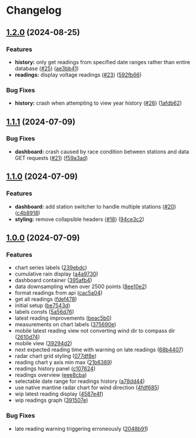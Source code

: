 # Changelog

## [1.2.0](https://github.com/Chattox/weathervane-dashboard/compare/v1.1.1...v1.2.0) (2024-08-25)


### Features

* **history:** only get readings from specified date ranges rather than entire database ([#25](https://github.com/Chattox/weathervane-dashboard/issues/25)) ([ae3bb41](https://github.com/Chattox/weathervane-dashboard/commit/ae3bb41616d0bc934be8be41c2e984d20493c1ed))
* **readings:** display voltage readings ([#23](https://github.com/Chattox/weathervane-dashboard/issues/23)) ([592fb66](https://github.com/Chattox/weathervane-dashboard/commit/592fb66b0493954bfeb4d051d198bd916f53e62f))


### Bug Fixes

* **history:** crash when attempting to view year history ([#26](https://github.com/Chattox/weathervane-dashboard/issues/26)) ([1afdb62](https://github.com/Chattox/weathervane-dashboard/commit/1afdb62646cf40d5666f197dcf7c6a36ded8febb))

## [1.1.1](https://github.com/Chattox/weathervane-dashboard/compare/v1.1.0...v1.1.1) (2024-07-09)


### Bug Fixes

* **dashboard:** crash caused by race condition between stations and data GET requests ([#21](https://github.com/Chattox/weathervane-dashboard/issues/21)) ([f59a3ad](https://github.com/Chattox/weathervane-dashboard/commit/f59a3ad0af1b750f88f0569ebfd40e3a180abb8f))

## [1.1.0](https://github.com/Chattox/weathervane-dashboard/compare/v1.0.0...v1.1.0) (2024-07-09)


### Features

* **dashboard:** add station switcher to handle multiple stations ([#20](https://github.com/Chattox/weathervane-dashboard/issues/20)) ([c4b8918](https://github.com/Chattox/weathervane-dashboard/commit/c4b89181239dbab009051f5164908fb751c93b7e))
* **styling:** remove collapsible headers ([#18](https://github.com/Chattox/weathervane-dashboard/issues/18)) ([94ce3c2](https://github.com/Chattox/weathervane-dashboard/commit/94ce3c266bffb9257c57a9fe165993dfeba4bc0c))

## [1.0.0](https://github.com/Chattox/weathervane-dashboard/compare/v0.9.0...v1.0.0) (2024-07-09)


### Features

* chart series labels ([239ebdc](https://github.com/Chattox/weathervane-dashboard/commit/239ebdc19e447305454a650066d03aec3381186c))
* cumulative rain display ([a4a9730](https://github.com/Chattox/weathervane-dashboard/commit/a4a97302c407c26a999d896b31289ab6ddf1c9eb))
* dashboard container ([395afb4](https://github.com/Chattox/weathervane-dashboard/commit/395afb4e2720b86e3d41beb31ab8a932cfcc1209))
* data downsampling when over 2500 points ([8ee10e2](https://github.com/Chattox/weathervane-dashboard/commit/8ee10e27376423220a00003b089ad96672cc43c3))
* format readings from api ([cac5a04](https://github.com/Chattox/weathervane-dashboard/commit/cac5a04b389f6df91d22cdef548a9b75cb446c3f))
* get all readings ([fdef478](https://github.com/Chattox/weathervane-dashboard/commit/fdef478d104d58a555f4c2166fe6b5363d2ba6d2))
* initial setup ([be7543d](https://github.com/Chattox/weathervane-dashboard/commit/be7543dc38024f6a4ed0a55c5b2944130da8fbac))
* labels consts ([5a56d76](https://github.com/Chattox/weathervane-dashboard/commit/5a56d765056944f368a2d451271b171e705100cb))
* latest reading improvements ([beac5b0](https://github.com/Chattox/weathervane-dashboard/commit/beac5b018d1fe16dae776c21411b617e1284d803))
* measurements on chart labels ([375690e](https://github.com/Chattox/weathervane-dashboard/commit/375690e362e07e3386ecac52e39247a8226ccdf5))
* mobile latest reading view not converting wind dir to compass dir ([2610d74](https://github.com/Chattox/weathervane-dashboard/commit/2610d74a60289aad4d3c5cc9a167b87d0057aba4))
* mobile view ([39294d2](https://github.com/Chattox/weathervane-dashboard/commit/39294d206930e3624db0cce3138e7fb75f8faa41))
* next expected reading time with warning on late readings ([68b4407](https://github.com/Chattox/weathervane-dashboard/commit/68b44070273c0217d40c3edb16dc39e88743d6d3))
* radar chart grid styling ([077df8e](https://github.com/Chattox/weathervane-dashboard/commit/077df8e0762b51bd9dc6fdfa4ea5880ee7e08923))
* reading chart y axis min max ([21b6389](https://github.com/Chattox/weathervane-dashboard/commit/21b638920028a88a50a1a9ec92fa462b5364b40c))
* readings history panel ([c107624](https://github.com/Chattox/weathervane-dashboard/commit/c107624cc6d868690c09052992f0cc3e9816001b))
* readings overview ([eee8cba](https://github.com/Chattox/weathervane-dashboard/commit/eee8cba1c3537e879ca246eb639da0983dbc2749))
* selectable date range for readings history ([a78dd44](https://github.com/Chattox/weathervane-dashboard/commit/a78dd4419f77950f247144ff3e4f97afb6d1f962))
* use native mantine radar chart for wind direction ([4fdf685](https://github.com/Chattox/weathervane-dashboard/commit/4fdf685b68cd96a4cc8ab97fb25449c50e91f75f))
* wip latest reading display ([4587e4f](https://github.com/Chattox/weathervane-dashboard/commit/4587e4fb32c7e1041b8bcad1ab8d3b476d8c158e))
* wip readings graph ([391507e](https://github.com/Chattox/weathervane-dashboard/commit/391507ef9ae57a760aa3ff44067a2c5c495b0c78))


### Bug Fixes

* late reading warning triggering erroneously ([2048b91](https://github.com/Chattox/weathervane-dashboard/commit/2048b9195ef694cea1a0df9df58e56e38f4f08e3))
